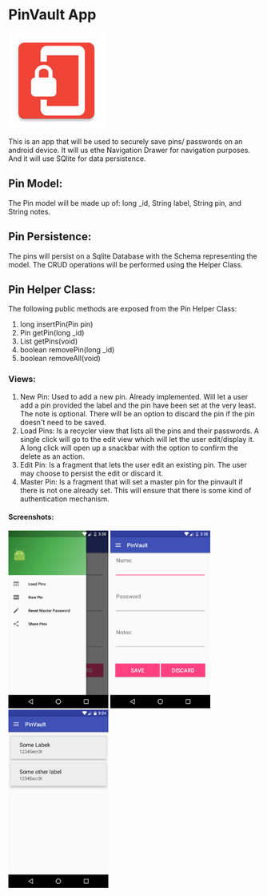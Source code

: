 # PinVault App
![alt-text](statics/img/logo.png "PinVault Logo")

This is an app that will be used to securely save pins/ passwords on an android device. It will us ethe Navigation Drawer for navigation purposes. And it will use SQlite for data persistence.

## Pin Model:
The Pin model will be made up of:
long _id, 
String label,
String pin, and
String notes.

## Pin Persistence:
The pins will persist on a Sqlite Database with the Schema representing the model.
The CRUD operations will be performed using the Helper Class.

## Pin Helper Class:
The following public methods are exposed from the Pin Helper Class:

1. long insertPin(Pin pin)
2. Pin getPin(long _id)
3. List<Pins> getPins(void)
4. boolean removePin(long _id)
5. boolean removeAll(void)

### Views:
1. New Pin: Used to add a new pin. Already implemented. Will let a user add a pin provided the label and the pin have been set at the very least. The note is optional. There will be an option to discard the pin if the pin doesn't need to be saved.
2. Load Pins: Is a recycler view that lists all the pins and their passwords. A single click will go to the edit view which will let the user edit/display it. A long click will open up a snackbar with the option to confirm the delete as an action.
3. Edit Pin: Is a fragment that lets the user edit an existing pin. The user may choose to persist the edit or discard it.
4. Master Pin: Is a fragment that will set a master pin for the pinvault if there is not one already set. This will ensure that there is some kind of authentication mechanism.


#### Screenshots:
<img src="img/screenshot1.png" width="200" />
<img src="img/screenshot2.png" width="200" />
<img src="img/screenshot3.png" width="200" />